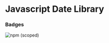 # Javascript Date Library

### Badges
![npm (scoped)](https://img.shields.io/npm/v/@furgot100/dates-lib)

